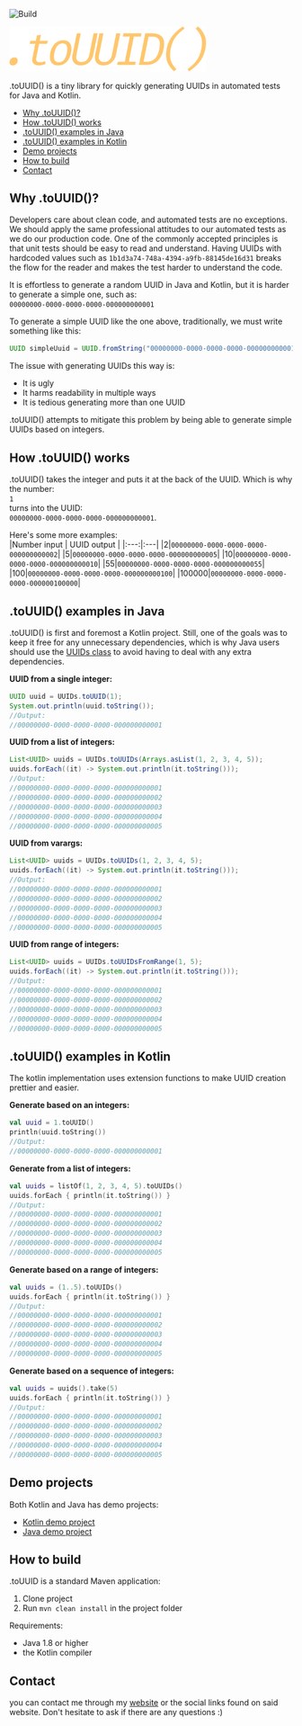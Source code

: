 ![Build](https://github.com/atomfinger/toUUID/workflows/Build/badge.svg)

<img src="/images/logo.png" width="350">

.toUUID() is a tiny library for quickly generating UUIDs in automated tests for Java and Kotlin.

- [Why .toUUID()?](#why-touuid)
- [How .toUUID() works](#how-touuid-works)
- [.toUUID() examples in Java](#touuid-examples-in-java)
- [.toUUID() examples in Kotlin](#touuid-examples-in-kotlin)
- [Demo projects](#demo-projects)
- [How to build](#how-to-build)
- [Contact](#contact)

## Why .toUUID()?

Developers care about clean code, and automated tests are no exceptions. We should apply the same professional attitudes to our automated tests as we do our production code.
One of the commonly accepted principles is that unit tests should be easy to read and understand. Having UUIDs with hardcoded values such as `1b1d3a74-748a-4394-a9fb-88145de16d31` breaks the flow for the reader and makes the test harder to understand the code.

It is effortless to generate a random UUID in Java and Kotlin, but it is harder to generate a simple one, such as:  
`00000000-0000-0000-0000-000000000001`

To generate a simple UUID like the one above, traditionally, we must write something like this:

```java
UUID simpleUuid = UUID.fromString("00000000-0000-0000-0000-000000000001");
```

The issue with generating UUIDs this way is:

- It is ugly
- It harms readability in multiple ways
- It is tedious generating more than one UUID

.toUUID() attempts to mitigate this problem by being able to generate simple UUIDs based on integers.

## How .toUUID() works

.toUUID() takes the integer and puts it at the back of the UUID. Which is why the number:  
`1`  
turns into the UUID:  
`00000000-0000-0000-0000-000000000001`.

Here's some more examples:  
|Number input | UUID output |
|:---:|:---|
|2|`00000000-0000-0000-0000-000000000002`|
|5|`00000000-0000-0000-0000-000000000005`|
|10|`00000000-0000-0000-0000-000000000010`|
|55|`00000000-0000-0000-0000-000000000055`|
|100|`00000000-0000-0000-0000-000000000100`|
|100000|`00000000-0000-0000-0000-000000100000`|

## .toUUID() examples in Java

.toUUID() is first and foremost a Kotlin project. Still, one of the goals was to keep it free for any unnecessary dependencies, which is why Java users should use the [UUIDs class](src/main/java/io/github/atomfinger/touuid/UUIDs.java) to avoid having to deal with any extra dependencies.

**UUID from a single integer:**

```java
UUID uuid = UUIDs.toUUID(1);
System.out.println(uuid.toString());
//Output:
//00000000-0000-0000-0000-000000000001
```

**UUID from a list of integers:**

```java
List<UUID> uuids = UUIDs.toUUIDs(Arrays.asList(1, 2, 3, 4, 5));
uuids.forEach((it) -> System.out.println(it.toString()));
//Output:
//00000000-0000-0000-0000-000000000001
//00000000-0000-0000-0000-000000000002
//00000000-0000-0000-0000-000000000003
//00000000-0000-0000-0000-000000000004
//00000000-0000-0000-0000-000000000005
```

**UUID from varargs:**

```java
List<UUID> uuids = UUIDs.toUUIDs(1, 2, 3, 4, 5);
uuids.forEach((it) -> System.out.println(it.toString()));
//Output:
//00000000-0000-0000-0000-000000000001
//00000000-0000-0000-0000-000000000002
//00000000-0000-0000-0000-000000000003
//00000000-0000-0000-0000-000000000004
//00000000-0000-0000-0000-000000000005
```

**UUID from range of integers:**

```Java
List<UUID> uuids = UUIDs.toUUIDsFromRange(1, 5);
uuids.forEach((it) -> System.out.println(it.toString()));
//Output:
//00000000-0000-0000-0000-000000000001
//00000000-0000-0000-0000-000000000002
//00000000-0000-0000-0000-000000000003
//00000000-0000-0000-0000-000000000004
//00000000-0000-0000-0000-000000000005
```

## .toUUID() examples in Kotlin

The kotlin implementation uses extension functions to make UUID creation prettier and easier.

**Generate based on an integers:**

```kotlin
val uuid = 1.toUUID()
println(uuid.toString())
//Output:
//00000000-0000-0000-0000-000000000001
```

**Generate from a list of integers:**

```kotlin
val uuids = listOf(1, 2, 3, 4, 5).toUUIDs()
uuids.forEach { println(it.toString()) }
//Output:
//00000000-0000-0000-0000-000000000001
//00000000-0000-0000-0000-000000000002
//00000000-0000-0000-0000-000000000003
//00000000-0000-0000-0000-000000000004
//00000000-0000-0000-0000-000000000005
```

**Generate based on a range of integers:**

```kotlin
val uuids = (1..5).toUUIDs()
uuids.forEach { println(it.toString()) }
//Output:
//00000000-0000-0000-0000-000000000001
//00000000-0000-0000-0000-000000000002
//00000000-0000-0000-0000-000000000003
//00000000-0000-0000-0000-000000000004
//00000000-0000-0000-0000-000000000005
```

**Generate based on a sequence of integers:**

```kotlin
val uuids = uuids().take(5)
uuids.forEach { println(it.toString()) }
//Output:
//00000000-0000-0000-0000-000000000001
//00000000-0000-0000-0000-000000000002
//00000000-0000-0000-0000-000000000003
//00000000-0000-0000-0000-000000000004
//00000000-0000-0000-0000-000000000005
```

## Demo projects
Both Kotlin and Java has demo projects:
* [Kotlin demo project](demo/kotlin-demo/)
* [Java demo project](demo/java-demo/)

## How to build

.toUUID is a standard Maven application:
1. Clone project
1. Run `mvn clean install` in the project folder

Requirements:
 - Java 1.8 or higher
 - the Kotlin compiler 

## Contact

you can contact me through my [website](https://jmgundersen.com) or the social links found on said website. Don't hesitate to ask if there are any questions :)
